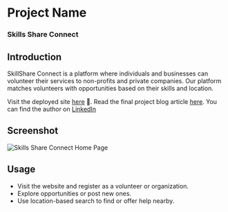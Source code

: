 # Project Name 
### Skills Share Connect

## Introduction
<p>SkillShare Connect is a platform where individuals and businesses can volunteer their services to non-profits and private companies. Our platform matches volunteers with opportunities based on their skills and location. </p>

Visit the deployed site [here](https://skillsshareconnect20240912173200.azurewebsites.net/) :rocket:. Read the final project blog article [here](https://medium.com/@geswintclifton3/skillshare-connect-empowering-volunteerism-through-technology-0c27a73ff57f).
You can find the author on [LinkedIn](https://www.linkedin.com/in/petercliftongeswint2023/)</p>

## Screenshot

![Skills Share Connect Home Page](https://github.com/user-attachments/assets/37a06590-a145-4246-8c95-23c81e6f10ca)

## Usage
- Visit the website and register as a volunteer or organization.
- Explore opportunities or post new ones.
- Use location-based search to find or offer help nearby.

